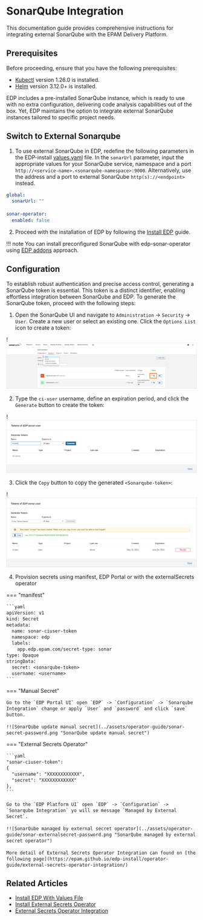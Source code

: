 # SonarQube Integration

This documentation guide provides comprehensive instructions for integrating external SonarQube with the EPAM Delivery Platform.

## Prerequisites

Before proceeding, ensure that you have the following prerequisites:

* [Kubectl](https://v1-26.docs.kubernetes.io/releases/download/) version 1.26.0 is installed.
* [Helm](https://helm.sh) version 3.12.0+ is installed.

EDP includes a pre-installed SonarQube instance, which is ready to use with no extra configuration, delivering code analysis capabilities out of the box. Yet, EDP maintains the option to integrate external SonarQube instances tailored to specific project needs.

## Switch to External Sonarqube

1. To use external SonarQube in EDP, redefine the following parameters in the EDP-install [values.yaml](https://github.com/epam/edp-install/blob/master/deploy-templates/values.yaml) file. In the `sonarUrl` parameter, input the appropriate values for your SonarQube service, namespace and a port `http://<service-name>.<sonarqube-namespace>:9000`. Alternatively, use the address and a port to external SonarQube `http(s)://<endpoint>` instead.

  ```yaml
  global:
    sonarUrl: ""

  sonar-operator:
    enabled: false
  ```

2. Proceed with the installation of EDP by following the [Install EDP](../operator-guide/install-edp.md) guide.

!!! note
    You can install preconfigured SonarQube with edp-sonar-operator using [EDP addons](https://github.com/epam/edp-cluster-add-ons) approach.

## Configuration

To establish robust authentication and precise access control, generating a SonarQube token is essential. This token is a distinct identifier, enabling effortless integration between SonarQube and EDP. To generate the SonarQube token, proceed with the following steps:

1. Open the SonarQube UI and navigate to `Administration` -> `Security` -> `User`. Create a new user or select an existing one. Click the `Options List` icon to create a token:

  !![SonarQube user settings](../assets/operator-guide/sonar-create-user.png "SonarQube user settings")

2. Type the `ci-user` username, define an expiration period, and click the `Generate` button to create the token:

  !![SonarQube create token](../assets/operator-guide/sonar-generate-token.png "SonarQube create token")

3. Click the `Copy` button to copy the generated `<Sonarqube-token>`:

  !![SonarQube token](../assets/operator-guide/sonar-copy-token.png "SonarQube token")

4. Provision secrets using manifest, EDP Portal or with the externalSecrets operator

=== "manifest"

    ```yaml
    apiVersion: v1
    kind: Secret
    metadata:
      name: sonar-ciuser-token
      namespace: edp
      labels:
        app.edp.epam.com/secret-type: sonar
    type: Opaque
    stringData:
      secret: <sonarqube-token>
      username: <username>
    ```

=== "Manual Secret"

    Go to the `EDP Portal UI` open `EDP` -> `Configuration` -> `Sonarqube Integration` change or apply `User` and `password` and click `save` button.

    !![SonarQube update manual secret](../assets/operator-guide/sonar-secret-password.png "SonarQube update manual secret")

=== "External Secrets Operator"

    ```yaml
    "sonar-ciuser-token":
    {
      "username": "XXXXXXXXXXXX",
      "secret": "XXXXXXXXXXXX"
    },
    ```

    Go to the `EDP Platform UI` open `EDP` -> `Configuration` -> `Sonarqube Integration` yo will se message `Managed by External Secret`.

    !![SonarQube managed by external secret operator](../assets/operator-guide/sonar-externalsecret-password.png "SonarQube managed by external secret operator")

    More detail of External Secrets Operator Integration can found on [the following page](https://epam.github.io/edp-install/operator-guide/external-secrets-operator-integration/)

## Related Articles
* [Install EDP With Values File](install-edp.md)
* [Install External Secrets Operator](install-external-secrets-operator.md)
* [External Secrets Operator Integration](external-secrets-operator-integration.md)